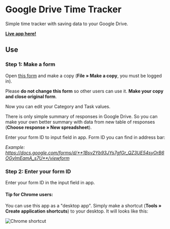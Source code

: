 Google Drive Time Tracker
=========================

Simple time tracker with saving data to your Google Drive.


**[Live app here!](http://apps.rotten77.cz/time-tracker/)**

## Use
### Step 1: Make a form


Open [this form](https://docs.google.com/forms/d/1Bsv2Yb93JYs7gfGr_QZ3UE54syOrB6OGylmEamA_s7U/edit?usp=sharing) and make a copy (<strong>File &raquo; Make a copy</strong>, you must be logged in).
		
Please **do not change this form** so other users can use it. **Make your copy and close original form**.
		
Now you can edit your Category and Task values.
		
There is only simple summary of responses in Google Drive. So you can make your own better summary with data from new table of responses (<strong>Choose response &raquo; New spreadsheet</strong>).
		
Enter your form ID to input field in app. Form ID you can find in address bar:

_Example: https://docs.google.com/forms/d/**1Bsv2Yb93JYs7gfGr_QZ3UE54syOrB6OGylmEamA_s7U**/viewform_
		
### Step 2: Enter your form ID

Enter your form ID in the input field in app.


#### Tip for Chrome users:
You can use this app as a &quot;desktop app&quot;. Simply make a shortcut (<strong>Tools &raquo; Create application shortcuts</strong>) to your desktop. It will looks like this:



![Chrome shortcut](http://apps.rotten77.cz/time-tracker/chrome-shortcut.png "Chrome shortcut")
